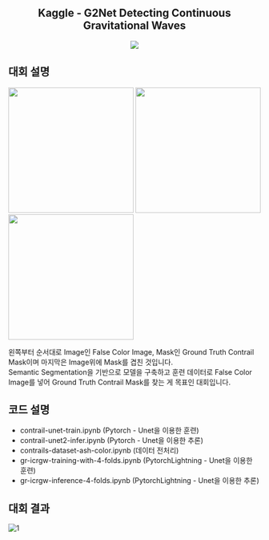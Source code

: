 <div align="center">
<h2> Kaggle - G2Net Detecting Continuous Gravitational Waves </h2>
</div>

<p align="center"><img src="https://imagine.gsfc.nasa.gov/Images/science/gwaves_still.jpg"/></p>

## 대회 설명
<img src="https://github.com/HYWCL/Kaggle---Contrail/assets/86766552/25484a71-9268-4024-a82e-fb197fd6d085" width="250" height="250"/>
<img src="https://github.com/HYWCL/Kaggle---Contrail/assets/86766552/94d8cf71-a5c5-4187-9cdf-f5d8bd224077" width="250" height="250"/>
<img src="https://github.com/HYWCL/Kaggle---Contrail/assets/86766552/1902d658-0bf6-4b33-9f70-9757f2c1a694" width="250" height="250"/>

왼쪽부터 순서대로 Image인 False Color Image, Mask인 Ground Truth Contrail Mask이며 마지막은 Image위에 Mask를 겹친 것입니다. <br>
Semantic Segmentation을 기반으로 모델을 구축하고 훈련 데이터로 False Color Image를 넣어 Ground Truth Contrail Mask를 찾는 게 목표인 대회입니다.

## 코드 설명
 - contrail-unet-train.ipynb (Pytorch - Unet을 이용한 훈련)
 - contrail-unet2-infer.ipynb (Pytorch - Unet을 이용한 추론)
 - contrails-dataset-ash-color.ipynb (데이터 전처리)
 - gr-icrgw-training-with-4-folds.ipynb (PytorchLightning - Unet을 이용한 훈련)
 - gr-icrgw-inference-4-folds.ipynb (PytorchLightning - Unet을 이용한 추론)

## 대회 결과
![1](https://github.com/HYWCL/Kaggle---Contrail/assets/86766552/61c4edb7-58b3-40ba-b444-635a735e816b)
